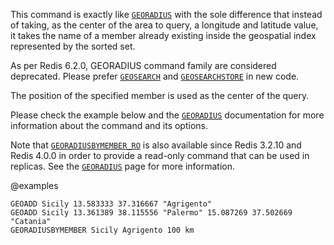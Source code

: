 This command is exactly like [`GEORADIUS`](/commands/georadius) with the sole difference that instead
of taking, as the center of the area to query, a longitude and latitude value, it takes the name of a member already existing inside the geospatial index represented by the sorted set.

As per Redis 6.2.0, GEORADIUS command family are considered deprecated. Please prefer [`GEOSEARCH`](/commands/geosearch) and [`GEOSEARCHSTORE`](/commands/geosearchstore) in new code.

The position of the specified member is used as the center of the query.

Please check the example below and the [`GEORADIUS`](/commands/georadius) documentation for more information about the command and its options.

Note that [`GEORADIUSBYMEMBER_RO`](/commands/georadiusbymember_ro) is also available since Redis 3.2.10 and Redis 4.0.0 in order to provide a read-only command that can be used in replicas. See the [`GEORADIUS`](/commands/georadius) page for more information.

@examples

```cli
GEOADD Sicily 13.583333 37.316667 "Agrigento"
GEOADD Sicily 13.361389 38.115556 "Palermo" 15.087269 37.502669 "Catania"
GEORADIUSBYMEMBER Sicily Agrigento 100 km
```

